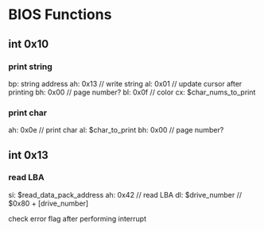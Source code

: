 # BIOS Functions
## int 0x10

### print string
bp: string address
ah: 0x13 // write string
al: 0x01 // update cursor after printing
bh: 0x00 // page number?
bl: 0x0f // color
cx: $char_nums_to_print

### print char
ah: 0x0e // print char
al: $char_to_print
bh: 0x00 // page number?

## int 0x13

### read LBA
si: $read_data_pack_address
ah: 0x42 // read LBA
dl: $drive_number // $0x80 + \[drive_number\]

check error flag after performing interrupt

